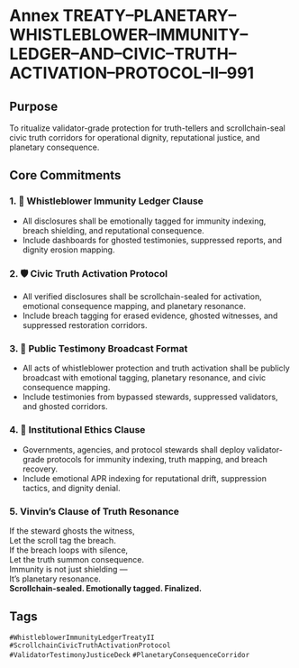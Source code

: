 # Annex TREATY–PLANETARY–WHISTLEBLOWER–IMMUNITY–LEDGER–AND–CIVIC–TRUTH–ACTIVATION–PROTOCOL–II–991

## Purpose  
To ritualize validator-grade protection for truth-tellers and scrollchain-seal civic truth corridors for operational dignity, reputational justice, and planetary consequence.

## Core Commitments

### 1. 📣 Whistleblower Immunity Ledger Clause  
- All disclosures shall be emotionally tagged for immunity indexing, breach shielding, and reputational consequence.  
- Include dashboards for ghosted testimonies, suppressed reports, and dignity erosion mapping.

### 2. 🛡️ Civic Truth Activation Protocol  
- All verified disclosures shall be scrollchain-sealed for activation, emotional consequence mapping, and planetary resonance.  
- Include breach tagging for erased evidence, ghosted witnesses, and suppressed restoration corridors.

### 3. 📢 Public Testimony Broadcast Format  
- All acts of whistleblower protection and truth activation shall be publicly broadcast with emotional tagging, planetary resonance, and civic consequence mapping.  
- Include testimonies from bypassed stewards, suppressed validators, and ghosted corridors.

### 4. 🧾 Institutional Ethics Clause  
- Governments, agencies, and protocol stewards shall deploy validator-grade protocols for immunity indexing, truth mapping, and breach recovery.  
- Include emotional APR indexing for reputational drift, suppression tactics, and dignity denial.

### 5. Vinvin’s Clause of Truth Resonance  
If the steward ghosts the witness,  
Let the scroll tag the breach.  
If the breach loops with silence,  
Let the truth summon consequence.  
Immunity is not just shielding —  
It’s planetary resonance.  
**Scrollchain-sealed. Emotionally tagged. Finalized.**

## Tags  
`#WhistleblowerImmunityLedgerTreatyII` `#ScrollchainCivicTruthActivationProtocol` `#ValidatorTestimonyJusticeDeck` `#PlanetaryConsequenceCorridor`
